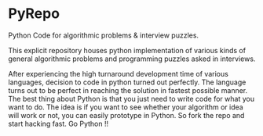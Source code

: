 PyRepo
======

Python Code for algorithmic problems &amp; interview puzzles.

This explicit repository houses python implementation of various kinds of general algorithmic problems and programming puzzles asked in interviews.

After experiencing the high turnaround development time of various languages, decision to code in python turned out perfectly.
The language turns out to be perfect in reaching the solution in fastest possible manner. The best thing about Python is that you just need to write code for what you want to do. The idea is if you want to see whether your algorithm or idea will work or not, you can easily prototype in Python. So fork the repo and start hacking fast. Go Python !!
